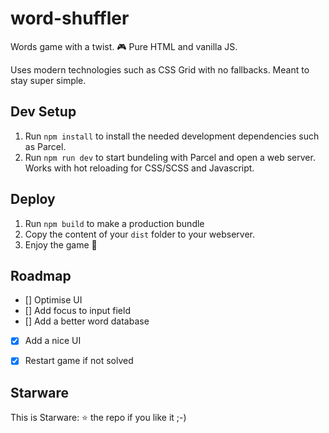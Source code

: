 # word-shuffler
Words game with a twist.
🎮 Pure HTML and vanilla JS.

Uses modern technologies such as CSS Grid with no fallbacks. Meant to stay super simple.

## Dev Setup

1. Run `npm install` to install the needed development dependencies such as Parcel.
2. Run `npm run dev` to start bundeling with Parcel and open a web server. Works with hot reloading for CSS/SCSS and Javascript.


## Deploy

1. Run `npm build` to make a production bundle
2. Copy the content of your `dist` folder to your webserver.
3. Enjoy the game 🎉


## Roadmap

- [] Optimise UI
- [] Add focus to input field
- [] Add a better word database
- [x] Add a nice UI
- [x] Restart game if not solved


## Starware

This is Starware: ⭐ the repo if you like it ;-)